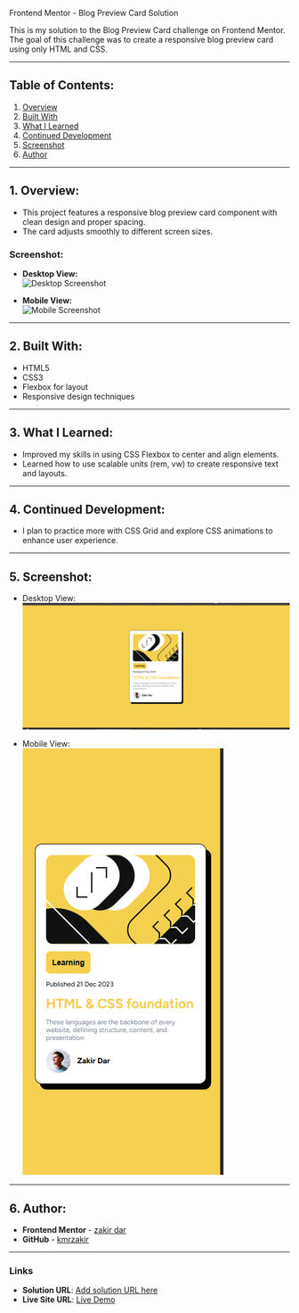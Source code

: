 Frontend Mentor - Blog Preview Card Solution

This is my solution to the Blog Preview Card challenge on Frontend Mentor. The goal of this challenge was to create a responsive blog preview card using only HTML and CSS.

---

## Table of Contents:
1. [Overview](#overview)
2. [Built With](#built-with)
3. [What I Learned](#what-i-learned)
4. [Continued Development](#continued-development)
5. [Screenshot](#screenshot)
6. [Author](#author)

---

## 1. Overview:
- This project features a responsive blog preview card component with clean design and proper spacing.
- The card adjusts smoothly to different screen sizes.

### Screenshot:
- **Desktop View:**  
  ![Desktop Screenshot](./screenshot-desktop.png)

- **Mobile View:**  
  ![Mobile Screenshot](./screenshot-mobile.png)

---

## 2. Built With:
- HTML5
- CSS3
- Flexbox for layout
- Responsive design techniques

---

## 3. What I Learned:
- Improved my skills in using CSS Flexbox to center and align elements.
- Learned how to use scalable units (rem, vw) to create responsive text and layouts.

---

## 4. Continued Development:
- I plan to practice more with CSS Grid and explore CSS animations to enhance user experience.

---

## 5. Screenshot:
- Desktop View:  
  ![Desktop Screenshot](./images/desktop-view.png)

- Mobile View:  
  ![Mobile Screenshot](./images/mobile-view.png)

---

## 6. Author:
- **Frontend Mentor** - [zakir dar](https://www.frontendmentor.io/profile/zakir_dar)
- **GitHub** - [kmrzakir](https://github.com/kmrzakir)

---

### Links

- **Solution URL**: [Add solution URL here](https://your-solution-url.com)
- **Live Site URL**: [Live Demo](https://kmrzakir.github.io/frontend_practice/Blog-preview-card/index.html)
